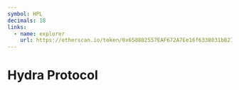 ```yaml
---
symbol: HPL
decimals: 18
links:
  - name: explorer
    url: https://etherscan.io/token/0x650882557EAF672A7Ee16f6338031bB277572BD0
---
```


# Hydra Protocol
